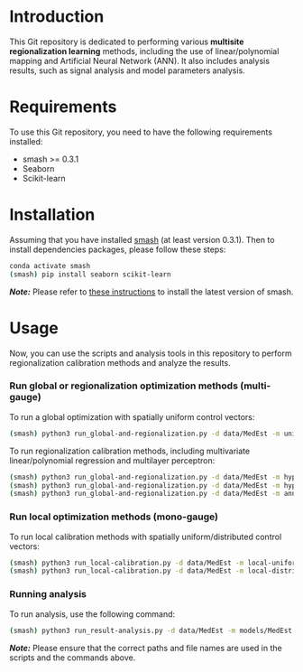 # Introduction
This Git repository is dedicated to performing various **multisite regionalization learning** methods, including the use of linear/polynomial mapping and Artificial Neural Network (ANN). It also includes analysis results, such as signal analysis and model parameters analysis.

# Requirements
To use this Git repository, you need to have the following requirements installed:
- smash >= 0.3.1
- Seaborn
- Scikit-learn

# Installation
Assuming that you have installed [smash](https://github.com/DassHydro-dev/smash) (at least version 0.3.1). Then to install dependencies packages, please follow these steps:
```bash
conda activate smash
(smash) pip install seaborn scikit-learn 
```

**_Note:_** Please refer to [these instructions](https://smash.recover.inrae.fr/getting_started/index.html) to install the latest version of smash.

# Usage
Now, you can use the scripts and analysis tools in this repository to perform regionalization calibration methods and analyze the results.

### Run global or regionalization optimization methods (multi-gauge)
To run a global optimization with spatially uniform control vectors:
```bash
(smash) python3 run_global-and-regionalization.py -d data/MedEst -m uniform -o models/MedEst
```

To run regionalization calibration methods, including multivariate linear/polynomial regression and multilayer perceptron:
```bash
(smash) python3 run_global-and-regionalization.py -d data/MedEst -m hyper-linear -o models/MedEst
(smash) python3 run_global-and-regionalization.py -d data/MedEst -m hyper-polynomial -o models/MedEst
(smash) python3 run_global-and-regionalization.py -d data/MedEst -m ann -o models/MedEst
```

### Run local optimization methods (mono-gauge)
To run local calibration methods with spatially uniform/distributed control vectors:
```bash
(smash) python3 run_local-calibration.py -d data/MedEst -m local-uniform -o models/MedEst
(smash) python3 run_local-calibration.py -d data/MedEst -m local-distributed -o models/MedEst
```

### Running analysis
To run analysis, use the following command:
```bash
(smash) python3 run_result-analysis.py -d data/MedEst -m models/MedEst -o graphs/MedEst
```

**_Note:_**  Please ensure that the correct paths and file names are used in the scripts and the commands above.
